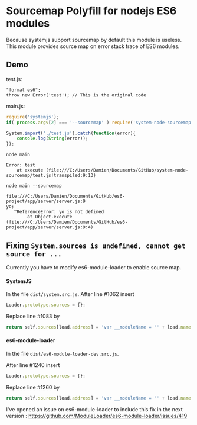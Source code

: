 # Sourcemap Polyfill for nodejs ES6 modules

Because systemjs support sourcemap by default this module is useless.
This module provides source map on error stack trace of ES6 modules.

## Demo

test.js:

```
"format es6";
throw new Error('test'); // This is the original code
```

main.js:

```javascript
require('systemjs');
if( process.argv[2] === '--sourcemap' ) require('system-node-sourcemap');

System.import('./test.js').catch(function(error){
	console.log(String(error));
});
```

`node main`

```
Error: test
    at execute (file:///C:/Users/Damien/Documents/GitHub/system-node-sourcemap/test.js!transpiled:9:13)
```

`node main --sourcemap`

```
file:///C:/Users/Damien/Documents/GitHub/es6-project/app/server/server.js:9
yo;
   ^ReferenceError: yo is not defined
        at Object.execute (file:///C:/Users/Damien/Documents/GitHub/es6-project/app/server/server.js:9:4)
```

## Fixing `System.sources is undefined, cannot get source for ...`

Currently you have to modify es6-module-loader to enable source map.

####  SystemJS

In the file `dist/system.src.js`.
After line #1062 insert

```javascript
Loader.prototype.sources = {};
```

Replace line #1083 by

```javascript
return self.sources[load.address] = 'var __moduleName = "' + load.name + '";' + transpileFunction.call(self, load, transpiler) + '\n//# sourceURL=' + load.address + '!transpiled';
```

#### es6-module-loader

In the file `dist/es6-module-loader-dev.src.js`.

After line #1240 insert

```javascript
Loader.prototype.sources = {};
```

Replace line #1260 by

```javascript
return self.sources[load.address] = 'var __moduleName = "' + load.name + '";' + transpileFunction.call(self, load, transpiler) + '\n//# sourceURL=' + load.address + '!transpiled';
```

I've opened an issue on es6-module-loader to include this fix in the next version : https://github.com/ModuleLoader/es6-module-loader/issues/419


